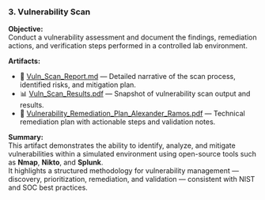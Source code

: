 ### 3. Vulnerability Scan

**Objective:**  
Conduct a vulnerability assessment and document the findings, remediation actions, and verification steps performed in a controlled lab environment.

**Artifacts:**  
- 📄 [Vuln_Scan_Report.md](./Vulnerability-Scan/Vuln_Scan_Report.md) — Detailed narrative of the scan process, identified risks, and mitigation plan.  
- 📊 [Vuln_Scan_Results.pdf](./Vulnerability-Scan/Vuln_Scan_Results.pdf) — Snapshot of vulnerability scan output and results.  
- 🧾 [Vulnerability_Remediation_Plan_Alexander_Ramos.pdf](./Vulnerability-Scan/Vulnerability_Remediation_Plan_Alexander_Ramos.pdf) — Technical remediation plan with actionable steps and validation notes.

**Summary:**  
This artifact demonstrates the ability to identify, analyze, and mitigate vulnerabilities within a simulated environment using open-source tools such as **Nmap**, **Nikto**, and **Splunk**.  
It highlights a structured methodology for vulnerability management — discovery, prioritization, remediation, and validation — consistent with NIST and SOC best practices.

